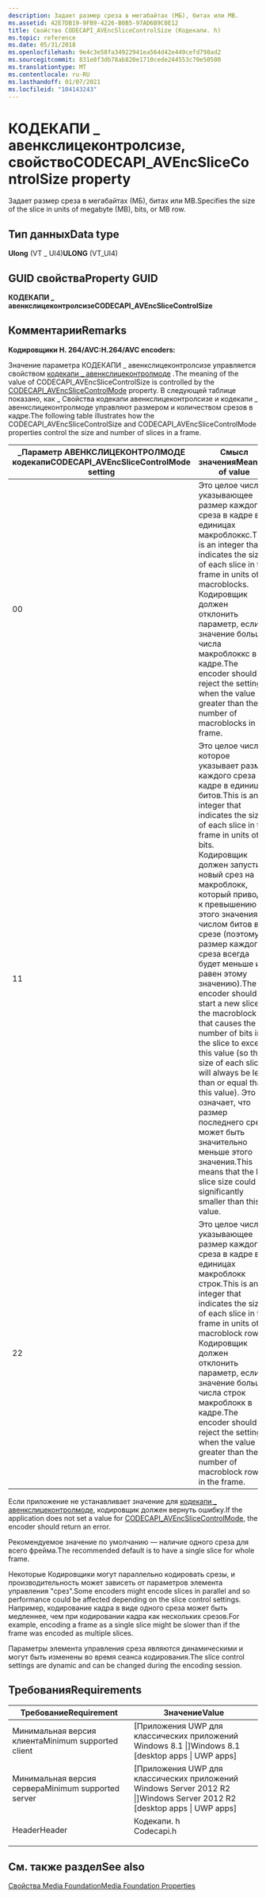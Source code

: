 ```yaml
---
description: Задает размер среза в мегабайтах (МБ), битах или MB.
ms.assetid: 42E7DB19-9FB9-4226-B0B5-97AD6B9C0E12
title: Свойство CODECAPI_AVEncSliceControlSize (Кодекапи. h)
ms.topic: reference
ms.date: 05/31/2018
ms.openlocfilehash: 9e4c3e58fa34922941ea564d42e449cefd798ad2
ms.sourcegitcommit: 831e8f3db78ab820e1710cede244553c70e50500
ms.translationtype: MT
ms.contentlocale: ru-RU
ms.lasthandoff: 01/07/2021
ms.locfileid: "104143243"
---
```

# <a name="codecapi_avencslicecontrolsize-property"></a><span data-ttu-id="2965e-103">КОДЕКАПИ \_ авенкслицеконтролсизе, свойство</span><span class="sxs-lookup"><span data-stu-id="2965e-103">CODECAPI\_AVEncSliceControlSize property</span></span>

<span data-ttu-id="2965e-104">Задает размер среза в мегабайтах (МБ), битах или MB.</span><span class="sxs-lookup"><span data-stu-id="2965e-104">Specifies the size of the slice in units of megabyte (MB), bits, or MB row.</span></span>

## <a name="data-type"></a><span data-ttu-id="2965e-105">Тип данных</span><span class="sxs-lookup"><span data-stu-id="2965e-105">Data type</span></span>

<span data-ttu-id="2965e-106">**Ulong** (VT \_ UI4)</span><span class="sxs-lookup"><span data-stu-id="2965e-106">**ULONG** (VT\_UI4)</span></span>

## <a name="property-guid"></a><span data-ttu-id="2965e-107">GUID свойства</span><span class="sxs-lookup"><span data-stu-id="2965e-107">Property GUID</span></span>

<span data-ttu-id="2965e-108">**КОДЕКАПИ \_ авенкслицеконтролсизе**</span><span class="sxs-lookup"><span data-stu-id="2965e-108">**CODECAPI\_AVEncSliceControlSize**</span></span>

## <a name="remarks"></a><span data-ttu-id="2965e-109">Комментарии</span><span class="sxs-lookup"><span data-stu-id="2965e-109">Remarks</span></span>

<span data-ttu-id="2965e-110">**Кодировщики H. 264/AVC:**</span><span class="sxs-lookup"><span data-stu-id="2965e-110">**H.264/AVC encoders:**</span></span>

<span data-ttu-id="2965e-111">Значение параметра КОДЕКАПИ \_ авенкслицеконтролсизе управляется свойством [кодекапи \_ авенкслицеконтролмоде](codecapi-avencslicecontrolmode.md) .</span><span class="sxs-lookup"><span data-stu-id="2965e-111">The meaning of the value of CODECAPI\_AVEncSliceControlSize is controlled by the [CODECAPI\_AVEncSliceControlMode](codecapi-avencslicecontrolmode.md) property.</span></span> <span data-ttu-id="2965e-112">В следующей таблице показано, как \_ Свойства кодекапи авенкслицеконтролсизе и кодекапи \_ авенкслицеконтролмоде управляют размером и количеством срезов в кадре.</span><span class="sxs-lookup"><span data-stu-id="2965e-112">The following table illustrates how the CODECAPI\_AVEncSliceControlSize and CODECAPI\_AVEncSliceControlMode properties control the size and number of slices in a frame.</span></span>



| <span data-ttu-id="2965e-113">\_Параметр АВЕНКСЛИЦЕКОНТРОЛМОДЕ кодекапи</span><span class="sxs-lookup"><span data-stu-id="2965e-113">CODECAPI\_AVEncSliceControlMode setting</span></span> | <span data-ttu-id="2965e-114">Смысл значения</span><span class="sxs-lookup"><span data-stu-id="2965e-114">Meaning of value</span></span>                                                                                                                                                                                                                                                                                                                                                                                           |
|-----------------------------------------|------------------------------------------------------------------------------------------------------------------------------------------------------------------------------------------------------------------------------------------------------------------------------------------------------------------------------------------------------------------------------------------------------------|
| <span data-ttu-id="2965e-115">0</span><span class="sxs-lookup"><span data-stu-id="2965e-115">0</span></span>                                       | <span data-ttu-id="2965e-116">Это целое число, указывающее размер каждого среза в кадре в единицах макроблоккс.</span><span class="sxs-lookup"><span data-stu-id="2965e-116">This is an integer that indicates the size of each slice in the frame in units of macroblocks.</span></span> <br/> <span data-ttu-id="2965e-117">Кодировщик должен отклонить параметр, если значение больше числа макроблоккс в кадре.</span><span class="sxs-lookup"><span data-stu-id="2965e-117">The encoder should reject the setting when the value is greater than the number of macroblocks in the frame.</span></span><br/>                                                                                                                                                                         |
| <span data-ttu-id="2965e-118">1</span><span class="sxs-lookup"><span data-stu-id="2965e-118">1</span></span>                                       | <span data-ttu-id="2965e-119">Это целое число, которое указывает размер каждого среза в кадре в единицах битов.</span><span class="sxs-lookup"><span data-stu-id="2965e-119">This is an integer that indicates the size of each slice in the frame in units of bits.</span></span> <br/> <span data-ttu-id="2965e-120">Кодировщик должен запустить новый срез на макроблокк, который приводит к превышению этого значения числом битов в срезе (поэтому размер каждого среза всегда будет меньше или равен этому значению).</span><span class="sxs-lookup"><span data-stu-id="2965e-120">The encoder should start a new slice at the macroblock that causes the number of bits in the slice to exceed this value (so the size of each slice will always be less than or equal than this value).</span></span> <span data-ttu-id="2965e-121">Это означает, что размер последнего среза может быть значительно меньше этого значения.</span><span class="sxs-lookup"><span data-stu-id="2965e-121">This means that the last slice size could be significantly smaller than this value.</span></span> <br/> |
| <span data-ttu-id="2965e-122">2</span><span class="sxs-lookup"><span data-stu-id="2965e-122">2</span></span>                                       | <span data-ttu-id="2965e-123">Это целое число, указывающее размер каждого среза в кадре в единицах макроблокк строк.</span><span class="sxs-lookup"><span data-stu-id="2965e-123">This is an integer that indicates the size of each slice in the frame in units of macroblock rows.</span></span> <br/> <span data-ttu-id="2965e-124">Кодировщик должен отклонить параметр, если значение больше числа строк макроблокк в кадре.</span><span class="sxs-lookup"><span data-stu-id="2965e-124">The encoder should reject the setting when the value is greater than the number of macroblock rows in the frame.</span></span><br/>                                                                                                                                                                 |



 

<span data-ttu-id="2965e-125">Если приложение не устанавливает значение для [кодекапи \_ авенкслицеконтролмоде](codecapi-avencslicecontrolmode.md), кодировщик должен вернуть ошибку.</span><span class="sxs-lookup"><span data-stu-id="2965e-125">If the application does not set a value for [CODECAPI\_AVEncSliceControlMode](codecapi-avencslicecontrolmode.md), the encoder should return an error.</span></span>

<span data-ttu-id="2965e-126">Рекомендуемое значение по умолчанию — наличие одного среза для всего фрейма.</span><span class="sxs-lookup"><span data-stu-id="2965e-126">The recommended default is to have a single slice for whole frame.</span></span>

<span data-ttu-id="2965e-127">Некоторые Кодировщики могут параллельно кодировать срезы, и производительность может зависеть от параметров элемента управления "срез".</span><span class="sxs-lookup"><span data-stu-id="2965e-127">Some encoders might encode slices in parallel and so performance could be affected depending on the slice control settings.</span></span> <span data-ttu-id="2965e-128">Например, кодирование кадра в виде одного среза может быть медленнее, чем при кодировании кадра как нескольких срезов.</span><span class="sxs-lookup"><span data-stu-id="2965e-128">For example, encoding a frame as a single slice might be slower than if the frame was encoded as multiple slices.</span></span>

<span data-ttu-id="2965e-129">Параметры элемента управления среза являются динамическими и могут быть изменены во время сеанса кодирования.</span><span class="sxs-lookup"><span data-stu-id="2965e-129">The slice control settings are dynamic and can be changed during the encoding session.</span></span>

## <a name="requirements"></a><span data-ttu-id="2965e-130">Требования</span><span class="sxs-lookup"><span data-stu-id="2965e-130">Requirements</span></span>



| <span data-ttu-id="2965e-131">Требование</span><span class="sxs-lookup"><span data-stu-id="2965e-131">Requirement</span></span> | <span data-ttu-id="2965e-132">Значение</span><span class="sxs-lookup"><span data-stu-id="2965e-132">Value</span></span> |
|-------------------------------------|---------------------------------------------------------------------------------------|
| <span data-ttu-id="2965e-133">Минимальная версия клиента</span><span class="sxs-lookup"><span data-stu-id="2965e-133">Minimum supported client</span></span><br/> | <span data-ttu-id="2965e-134">\[Приложения UWP для классических приложений Windows 8.1 \|\]</span><span class="sxs-lookup"><span data-stu-id="2965e-134">Windows 8.1 \[desktop apps \| UWP apps\]</span></span><br/>                                   |
| <span data-ttu-id="2965e-135">Минимальная версия сервера</span><span class="sxs-lookup"><span data-stu-id="2965e-135">Minimum supported server</span></span><br/> | <span data-ttu-id="2965e-136">\[Приложения UWP для классических приложений Windows Server 2012 R2 \|\]</span><span class="sxs-lookup"><span data-stu-id="2965e-136">Windows Server 2012 R2 \[desktop apps \| UWP apps\]</span></span><br/>                        |
| <span data-ttu-id="2965e-137">Header</span><span class="sxs-lookup"><span data-stu-id="2965e-137">Header</span></span><br/>                   | <dl> <span data-ttu-id="2965e-138"><dt>Кодекапи. h</dt></span><span class="sxs-lookup"><span data-stu-id="2965e-138"><dt>Codecapi.h</dt></span></span> </dl> |



## <a name="see-also"></a><span data-ttu-id="2965e-139">См. также раздел</span><span class="sxs-lookup"><span data-stu-id="2965e-139">See also</span></span>

<dl> <dt>

[<span data-ttu-id="2965e-140">Свойства Media Foundation</span><span class="sxs-lookup"><span data-stu-id="2965e-140">Media Foundation Properties</span></span>](media-foundation-properties.md)
</dt> </dl>

 

 




